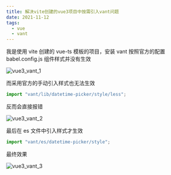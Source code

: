 ```yaml
---
title: 解决vite创建的vue3项目中按需引入vant问题
date: 2021-11-12
tags:
  - vue
  - vant
---
```


我是使用 vite 创建的 vue-ts 模板的项目，安装 vant 按照官方的配置 babel.config.js 组件样式并没有生效

![vue3_vant_1](/images/blog/vue3_vant_1.png)

而采用官方的手动引入样式也无法生效

```js
import "vant/lib/datetime-picker/style/less";
```

反而会直接报错

![vue3_vant_2](/images/blog/vue3_vant_2.png)

最后在 es 文件中引入样式才生效

```js
import "vant/es/datetime-picker/style";
```

最终效果

![vue3_vant_3](/images/blog/vue3_vant_3.png)
